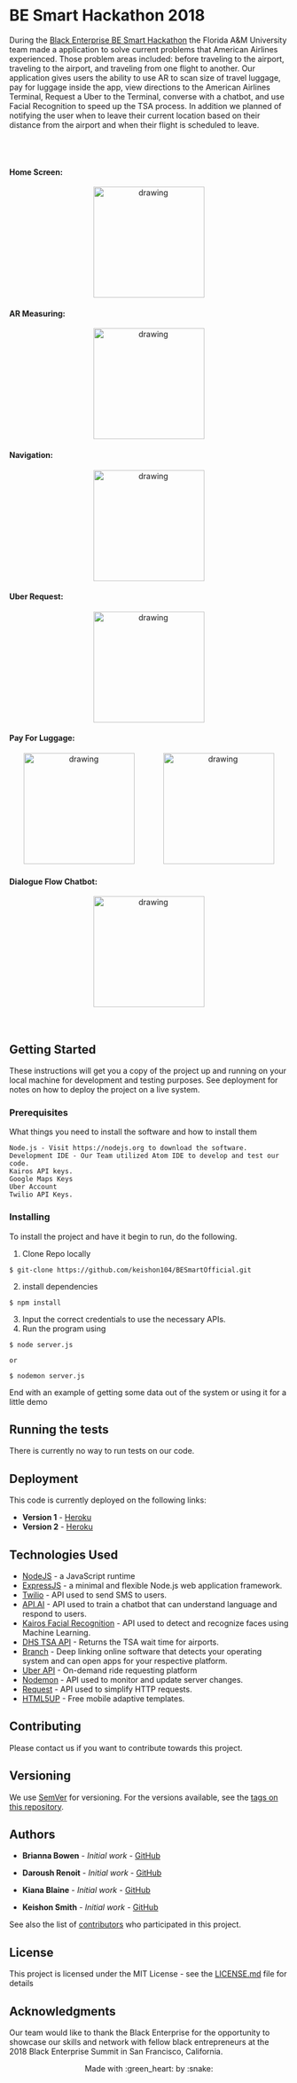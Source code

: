 # BE Smart Hackathon 2018

During the [Black Enterprise BE Smart Hackathon](https://www.blackenterprise.com/besmart/) the Florida A&M University team made a application to solve current problems that American Airlines experienced. Those problem areas included: before traveling to the airport, traveling to the airport, and traveling from one flight to another. Our application gives users the ability to use AR to scan size of travel luggage, pay for luggage inside the app, view directions to the American Airlines Terminal, Request a Uber to the Terminal, converse with a chatbot, and use Facial Recognition to speed up the TSA process. In addition we planned of notifying the user when to leave their current location based on their distance from the airport and when their flight is scheduled to leave.

</br>
</br>


<!-- ![WebApp Home Screen](/images/HomeScreen.png ) -->
#### Home Screen:
<center><img src="/images/HomeScreen.png" alt="drawing" width="200"/></center>

#### AR Measuring:
<center><img src="/images/ARMeasuring.png" alt="drawing" width="200"/></center>

#### Navigation:
<center><img src="/images/MapScreen.png" alt="drawing" width="200"/></center>

#### Uber Request:
<center><img src="/images/UberRequest.png" alt="drawing" width="200"/></center>

#### Pay For Luggage:
<center><img src="/images/PayForLuggage.png" alt="drawing" width="200"/>
&nbsp;&nbsp;&nbsp;&nbsp;&nbsp;&nbsp;&nbsp;&nbsp;&nbsp;&nbsp;&nbsp;
<img src="/images/StripeCheckout.png" alt="drawing" width="200"/></center>

#### Dialogue Flow Chatbot:
<center><img src="/images/chatbot.png" alt="drawing" width="200"/></center>

</br>
</br>



## Getting Started

These instructions will get you a copy of the project up and running on your local machine for development and testing purposes. See deployment for notes on how to deploy the project on a live system.

### Prerequisites

What things you need to install the software and how to install them

```
Node.js - Visit https://nodejs.org to download the software.
Development IDE - Our Team utilized Atom IDE to develop and test our code.
Kairos API keys.
Google Maps Keys
Uber Account
Twilio API Keys.

```

### Installing

To install the project and have it begin to run, do the following.


1. Clone Repo locally
```
$ git-clone https://github.com/keishon104/BESmartOfficial.git
```
2. install dependencies
```
$ npm install
```

3. Input the correct credentials to use the necessary APIs.
4. Run the program using

```
$ node server.js

or

$ nodemon server.js
```

End with an example of getting some data out of the system or using it for a little demo

## Running the tests

There is currently no way to run tests on our code.


## Deployment

This code is currently deployed on the following links:
* **Version 1** - [Heroku](https://be-smart-hackathon.herokuapp.com)   
* **Version 2** - [Heroku](https://be-smart-ai.herokuapp.com)   


## Technologies Used

* [NodeJS](https://nodejs.org/en/) - a JavaScript runtime
* [ExpressJS](https://expressjs.com/) - a minimal and flexible Node.js web application framework.
* [Twilio](https://www.twilio.com/) - API used to send SMS to users.
* [API.AI](https://www.twilio.com/) - API used to train a chatbot that can understand language and respond to users.
* [Kairos Facial Recognition](https://www.kairos.com/) - API used to detect and recognize faces using Machine Learning.
* [DHS TSA API](https://www.dhs.gov/mytsa-api-documentation) - Returns the TSA wait time for airports.
* [Branch](https://branch.io/) - Deep linking online software that detects your operating system and can open apps for your respective platform.
* [Uber API](https://www.uber.com/) - On-demand ride requesting platform
* [Nodemon](https://nodemon.io/) - API used to monitor and update server changes.
* [Request](https://www.npmjs.com/package/request) - API used to simplify HTTP requests.
* [HTML5UP](https://html5up.net/) - Free mobile adaptive templates.




## Contributing

Please contact us if you want to contribute towards this project.

## Versioning

We use [SemVer](http://semver.org/) for versioning. For the versions available, see the [tags on this repository](https://github.com/keishon104/BESmartOfficial/tags).

## Authors

* **Brianna Bowen** - *Initial work* - [GitHub](https://github.com/bbowen22)

* **Daroush Renoit** - *Initial work* - [GitHub](https://github.com/dpeace8)

* **Kiana Blaine** - *Initial work* - [GitHub](https://github.com/k12blaine)

* **Keishon Smith** - *Initial work* - [GitHub](https://github.com/keishon104)




See also the list of [contributors](https://github.com/keishon104/BESmartOfficial/graphs/contributors) who participated in this project.

## License

This project is licensed under the MIT License - see the [LICENSE.md](LICENSE.md) file for details

## Acknowledgments

Our team would like to thank the Black Enterprise for the opportunity to showcase our skills and network with fellow black entrepreneurs at the 2018 Black Enterprise Summit in San Francisco, California.

<center>Made with :green_heart: by :snake:</center>
